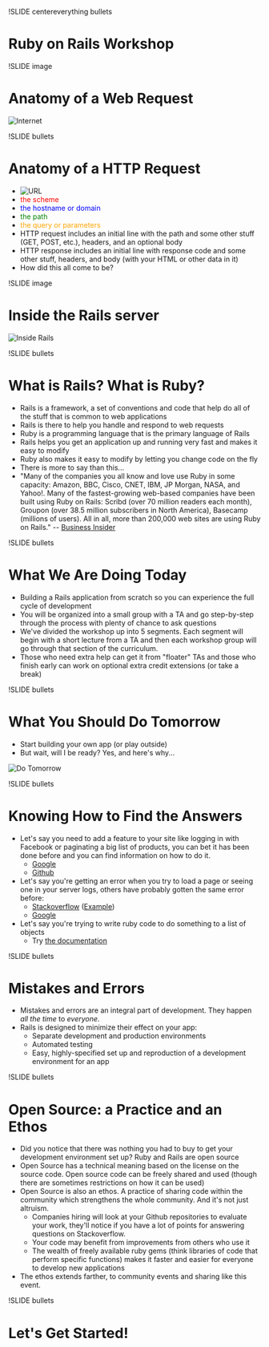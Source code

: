!SLIDE centereverything bullets
# Ruby on Rails Workshop

!SLIDE image
# Anatomy of a Web Request
![Internet](/images/slides/internet.png)

!SLIDE bullets
# Anatomy of a HTTP Request
* ![URL](/images/slides/url.png)
* <span style="color:red">the scheme</span>
* <span style="color:blue">the hostname or domain</span>
* <span style="color:green">the path</span>
* <span style="color:orange">the query or parameters</span>
* HTTP request includes an initial line with the path and some other stuff (GET, POST, etc.), headers, and an optional body
* HTTP response includes an initial line with response code and some other stuff, headers, and body (with your HTML or other data in it)
* How did this all come to be?  

!SLIDE image
# Inside the Rails server
![Inside Rails](/images/slides/inside_rails.png)

!SLIDE bullets
# What is Rails?  What is Ruby?
* Rails is a framework, a set of conventions and code that help do all of the stuff that is common to web applications
* Rails is there to help you handle and respond to web requests
* Ruby is a programming language that is the primary language of Rails
* Rails helps you get an application up and running very fast and makes it easy to modify
* Ruby also makes it easy to modify by letting you change code on the fly
* There is more to say than this...
* "Many of the companies you all know and love use Ruby in some capacity: Amazon, BBC, Cisco, CNET, IBM, JP Morgan, NASA, and Yahoo!. Many of the fastest-growing web-based companies have been built using Ruby on Rails: Scribd (over 70 million readers each month), Groupon (over 38.5 million subscribers in North America), Basecamp (millions of users). All in all, more than 200,000 web sites are using Ruby on Rails." -- [Business Insider](http://articles.businessinsider.com/2011-05-11/tech/30035869_1_ruby-rails-custom-software)

!SLIDE bullets
# What We Are Doing Today
* Building a Rails application from scratch so you can experience the full cycle of development
* You will be organized into a small group with a TA and go step-by-step through the process with plenty of chance to ask questions
* We've divided the workshop up into 5 segments.  Each segment will begin with a short lecture from a TA and then each workshop group will go through that section of the curriculum.
* Those who need extra help can get it from "floater" TAs and those who finish early can work on optional extra credit extensions (or take a break)

!SLIDE bullets
# What You Should Do Tomorrow
* Start building your own app (or play outside)
* But wait, will I be ready? Yes, and here's why...

![Do Tomorrow](/images/slides/do_tomorrow.png)

!SLIDE bullets
# Knowing How to Find the Answers
* Let's say you need to add a feature to your site like logging in with Facebook or paginating a big list of products, you can bet it has been done before and you can find information on how to do it. 
  * [Google](http://www.google.com)
  * [Github](http://www.github.com)
* Let's say you're getting an error when you try to load a page or seeing one in your server logs, others have probably gotten the same error before: 
  * [Stackoverflow](http://www.stackoverflow.com) ([Example](http://stackoverflow.com/questions/11996767/joining-2-elements-at-once))
  * [Google](http://www.google.com)
* Let's say you're trying to write ruby code to do something to a list of objects
  * Try [the documentation](http://api.rubyonrails.org/)

!SLIDE bullets
#  Mistakes and Errors
* Mistakes and errors are an integral part of development.  They happen *all the time* to *everyone*.
* Rails is designed to minimize their effect on your app:
  * Separate development and production environments
  * Automated testing
  * Easy, highly-specified set up and reproduction of a development environment for an app

!SLIDE bullets
# Open Source: a Practice and an Ethos
* Did you notice that there was nothing you had to buy to get your development environment set up?  Ruby and Rails are open source
* Open Source has a technical meaning based on the license on the source code.  Open source code can be freely shared and used (though there are sometimes restrictions on how it can be used)
* Open Source is also an ethos.  A practice of sharing code within the community which strengthens the whole community.  And it's not just altruism.  
  * Companies hiring will look at your Github repositories to evaluate your work, they'll notice if you have a lot of points for answering questions on Stackoverflow.
  * Your code may benefit from improvements from others who use it
  * The wealth of freely available ruby gems (think libraries of code that perform specific functions) makes it faster and easier for everyone to develop new applications
* The ethos extends farther, to community events and sharing like this event. 

!SLIDE bullets
# Let's Get Started!

